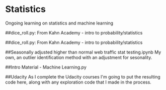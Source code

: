 # Statistics
Ongoing learning on statistics and machine learning 

##dice_roll.py:
From Kahn Academy - intro to probability/statistics

##dice_roll.py:
From Kahn Academy - intro to probability/statistics

##Seasonally adjusted higher than normal web traffic stat testing.ipynb
My own, an outlier identification method with an adjustment for sesonality.

##Intro Material - Machine Learning.py


##Udacity
As I complete the Udacity courses I'm going to put the resulting code here, along with any exploration code that I made in the process. 



